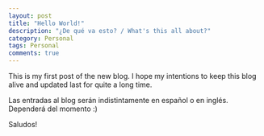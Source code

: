 ```yaml
---
layout: post
title: "Hello World!"
description: "¿De qué va esto? / What's this all about?"
category: Personal
tags: Personal
comments: true
---
```


This is my first post of the new blog. I hope my intentions to keep this blog alive and updated last for quite a long time.

Las entradas al blog serán indistintamente en español o en inglés. Dependerá del momento :)

Saludos!